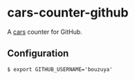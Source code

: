 cars-counter-github
==============================================================================

A [cars](https://github.com/bouzuya/cars) counter for GitHub.

Configuration
------------------------------------------------------------------------------

    $ export GITHUB_USERNAME='bouzuya'

